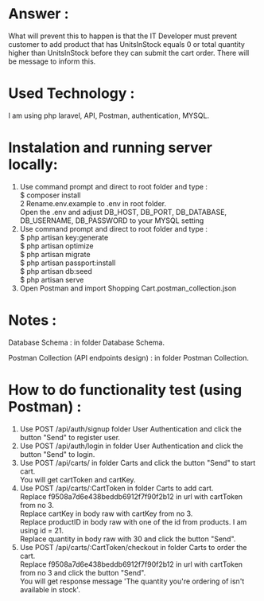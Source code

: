 # Answer :

What will prevent this to happen is that the IT Developer must prevent customer to add product that has UnitsInStock equals 0 or total quantity higher than UnitsInStock
before they can submit the cart order. There will be message to inform this.</br>

# Used Technology :

I am using php laravel, API, Postman, authentication, MYSQL.

# Instalation and running server locally:
1. Use command prompt and direct to root folder and type :</br>
   $ composer install</br>
2  Rename.env.example to .env in root folder.</br>
   Open the .env and adjust DB_HOST, DB_PORT, DB_DATABASE, DB_USERNAME, DB_PASSWORD to your MYSQL setting</br>
3. Use command prompt and direct to root folder and type :  
   $ php artisan key:generate </br>
   $ php artisan optimize </br>
   $ php artisan migrate </br>
   $ php artisan passport:install </br>
   $ php artisan db:seed </br>
   $ php artisan serve </br>
4. Open Postman and import Shopping Cart.postman_collection.json

# Notes :

Database Schema : in folder Database Schema. </br>  

Postman Collection (API endpoints design) : in folder Postman Collection. </br>  

# How to do functionality test (using Postman) :

1. Use POST /api/auth/signup folder User Authentication and click the button "Send" to register user.</br>  
2. Use POST /api/auth/login in folder User Authentication and click the button "Send" to login.</br>  
3. Use POST /api/carts/ in folder Carts and click the button "Send" to start cart.  
   You will get cartToken and cartKey.</br> 
3. Use POST /api/carts/:CartToken in folder Carts to add cart.</br>
   Replace f9508a7d6e438beddb6912f7f90f2b12 in url with cartToken from no 3.</br> 
   Replace cartKey in body raw with cartKey from no 3.</br>
   Replace productID in body raw with one of the id from products. I am using id = 21.</br>
   Replace quantity in body raw with 30 and click the button "Send".</br>
4. Use POST /api/carts/:CartToken/checkout in folder Carts to order the cart.</br>
   Replace f9508a7d6e438beddb6912f7f90f2b12 in url with cartToken from no 3 and click the button "Send".</br> 
   You will get response message 'The quantity you're ordering of  isn't available in stock'.